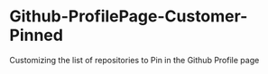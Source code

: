 # Github-ProfilePage-Customer-Pinned
Customizing the list of repositories to Pin in the Github Profile page
